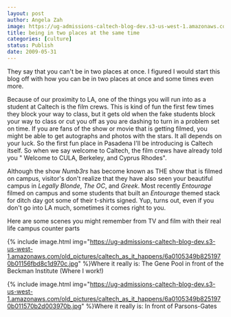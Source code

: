 ```yaml
---
layout: post
author: Angela Zah
image: https://ug-admissions-caltech-blog-dev.s3-us-west-1.amazonaws.com/old_pictures/caltech_as_it_happens/6a0105349b8251970b011570b2cebc970b.jpg
title: being in two places at the same time
categories: [culture]
status: Publish
date: 2009-05-31
---
```


They say that you can't be in two places at once. I figured I would start this blog off with how you can be in two places at once and some times even more.

Because of our proximity to LA, one of the things you will run into as a student at Caltech is the film crews. This is kind of fun the first few times they block your way to class, but it gets old when the fake students block your way to class or cut you off as you are dashing to turn in a problem set on time. If you are fans of the show or movie that is getting filmed, you might be able to get autographs and photos with the stars. It all depends on your luck. So the first fun place in Pasadena I'll be introducing is Caltech itself. So when we say welcome to Caltech, the film crews have already told you " Welcome to CULA, Berkeley, and Cyprus Rhodes".

Although the show *Numb3rs* has become known as THE show that is filmed on campus, visitor's don't realize that they have also seen your beautiful campus in *Legally Blonde*, *The OC*, and *Greek*. Most recently *Entourage* filmed on campus and some students that built an *Entourage* themed stack for ditch day got some of their t-shirts signed. Yup, turns out, even if you don't go into LA much, sometimes it comes right to you.

Here are some scenes you might remember from TV and film with their real life campus counter parts


{% include image.html img="https://ug-admissions-caltech-blog-dev.s3-us-west-1.amazonaws.com/old_pictures/caltech_as_it_happens/6a0105349b8251970b01156fbd8c1d970c.jpg" %}Where it really is: The Gene Pool in front of the Beckman Institute (Where I work!)

{% include image.html img="https://ug-admissions-caltech-blog-dev.s3-us-west-1.amazonaws.com/old_pictures/caltech_as_it_happens/6a0105349b8251970b011570b2d003970b.jpg" %}Where it really is: In front of Parsons-Gates
